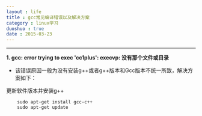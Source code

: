 ```yaml
---
layout : life
title : gcc常见编译错误以及解决方案
category : linux学习
duoshuo : true
date : 2015-03-23
---
```



******

**1. gcc: error trying to exec 'cc1plus': execvp: 没有那个文件或目录**

<!-- more -->

* 该错误原因一般为没有安装g++或者g++版本和Gcc版本不统一所致，解决方案如下：

更新软件版本并安装g++

```
	sudo apt-get install gcc-c++
	sudo apt-get update
```


